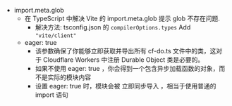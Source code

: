 - import.meta.glob
  - 在 TypeScript 中解决 Vite 的 import.meta.glob 提示 glob 不存在问题.
    - 解决方法: tsconfig.json 的 `compilerOptions.types` Add `"vite/client"`
  - eager: true
    - 该参数确保了你能够立即获取并导出所有 cf-do.ts 文件中的类，这对于 Cloudflare Workers 中注册 Durable Object 类是必要的。
    - 如果不使用 eager: true ，你会得到一个包含异步加载函数的对象，而不是实际的模块内容
    - 设置 eager: true 时，模块会被 立即同步导入 ，相当于使用普通的 import 语句